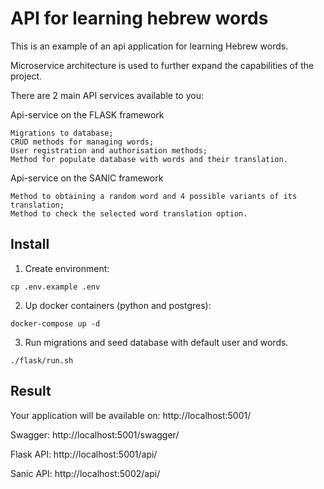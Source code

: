 # API for learning hebrew words

This is an example of an api application for learning Hebrew words.

Microservice architecture is used to further expand the capabilities of the project.

There are 2 main API services available to you:

Api-service on the FLASK framework

    Migrations to database;
    CRUD methods for managing words;
    User registration and authorisation methods;
    Method for populate database with words and their translation.

Api-service on the SANIC framework

    Method to obtaining a random word and 4 possible variants of its translation;
    Method to check the selected word translation option.

## Install

1. Create environment:

```
cp .env.example .env
```

2. Up docker containers (python and postgres):

```
docker-compose up -d
```

3. Run migrations and seed database with default user and words.

```
./flask/run.sh
```

## Result

Your application will be available on: http://localhost:5001/

Swagger: http://localhost:5001/swagger/

Flask API: http://localhost:5001/api/

Sanic API: http://localhost:5002/api/
